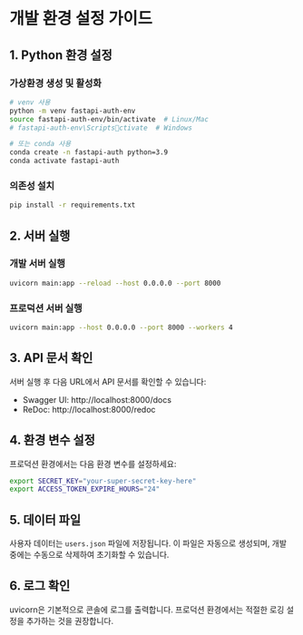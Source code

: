 # 개발 환경 설정 가이드

## 1. Python 환경 설정

### 가상환경 생성 및 활성화
```bash
# venv 사용
python -m venv fastapi-auth-env
source fastapi-auth-env/bin/activate  # Linux/Mac
# fastapi-auth-env\Scriptsctivate  # Windows

# 또는 conda 사용
conda create -n fastapi-auth python=3.9
conda activate fastapi-auth
```

### 의존성 설치
```bash
pip install -r requirements.txt
```

## 2. 서버 실행

### 개발 서버 실행
```bash
uvicorn main:app --reload --host 0.0.0.0 --port 8000
```

### 프로덕션 서버 실행
```bash
uvicorn main:app --host 0.0.0.0 --port 8000 --workers 4
```

## 3. API 문서 확인

서버 실행 후 다음 URL에서 API 문서를 확인할 수 있습니다:
- Swagger UI: http://localhost:8000/docs
- ReDoc: http://localhost:8000/redoc

## 4. 환경 변수 설정

프로덕션 환경에서는 다음 환경 변수를 설정하세요:
```bash
export SECRET_KEY="your-super-secret-key-here"
export ACCESS_TOKEN_EXPIRE_HOURS="24"
```

## 5. 데이터 파일

사용자 데이터는 `users.json` 파일에 저장됩니다. 
이 파일은 자동으로 생성되며, 개발 중에는 수동으로 삭제하여 초기화할 수 있습니다.

## 6. 로그 확인

uvicorn은 기본적으로 콘솔에 로그를 출력합니다. 
프로덕션 환경에서는 적절한 로깅 설정을 추가하는 것을 권장합니다.
